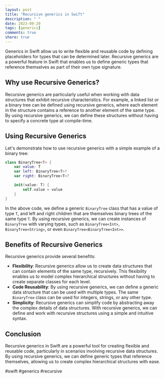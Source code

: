 ```yaml
---
layout: post
title: "Recursive generics in Swift"
description: " "
date: 2023-09-20
tags: [generics]
comments: true
share: true
---
```


Generics in Swift allow us to write flexible and reusable code by defining placeholders for types that can be determined later. Recursive generics are a powerful feature in Swift that enables us to define generic types that reference themselves as part of their own type signature.

## Why use Recursive Generics?

Recursive generics are particularly useful when working with data structures that exhibit recursive characteristics. For example, a linked list or a binary tree can be defined using recursive generics, where each element in the structure contains a reference to another element of the same type. By using recursive generics, we can define these structures without having to specify a concrete type at compile-time.

## Using Recursive Generics

Let's demonstrate how to use recursive generics with a simple example of a binary tree:

```swift
class BinaryTree<T> {
    var value: T
    var left: BinaryTree<T>?
    var right: BinaryTree<T>?

    init(value: T) {
        self.value = value
    }
}
```

In the above code, we define a generic `BinaryTree` class that has a value of type `T`, and left and right children that are themselves binary trees of the same type `T`. By using recursive generics, we can create instances of `BinaryTree` with varying types, such as `BinaryTree<Int>`, `BinaryTree<String>`, or even `BinaryTree<BinaryTree<Int>>`.

## Benefits of Recursive Generics

Recursive generics provide several benefits:

- **Flexibility**: Recursive generics allow us to create data structures that can contain elements of the same type, recursively. This flexibility enables us to model complex hierarchical structures without having to create separate classes for each level.
- **Code Reusability**: By using recursive generics, we can define a generic data structure that can be used with multiple types. The same `BinaryTree` class can be used for integers, strings, or any other type.
- **Simplicity**: Recursive generics can simplify code by abstracting away the complex details of data structures. With recursive generics, we can define and work with recursive structures using a simple and intuitive syntax.

## Conclusion

Recursive generics in Swift are a powerful tool for creating flexible and reusable code, particularly in scenarios involving recursive data structures. By using recursive generics, we can define generic types that reference themselves, allowing us to create complex hierarchical structures with ease.

#swift #generics #recursive